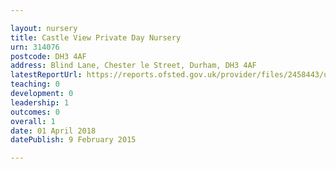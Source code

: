 ```yaml
---

layout: nursery
title: Castle View Private Day Nursery
urn: 314076
postcode: DH3 4AF
address: Blind Lane, Chester le Street, Durham, DH3 4AF
latestReportUrl: https://reports.ofsted.gov.uk/provider/files/2458443/urn/314076.pdf
teaching: 0
development: 0
leadership: 1
outcomes: 0
overall: 1
date: 01 April 2018 
datePublish: 9 February 2015

---
```

